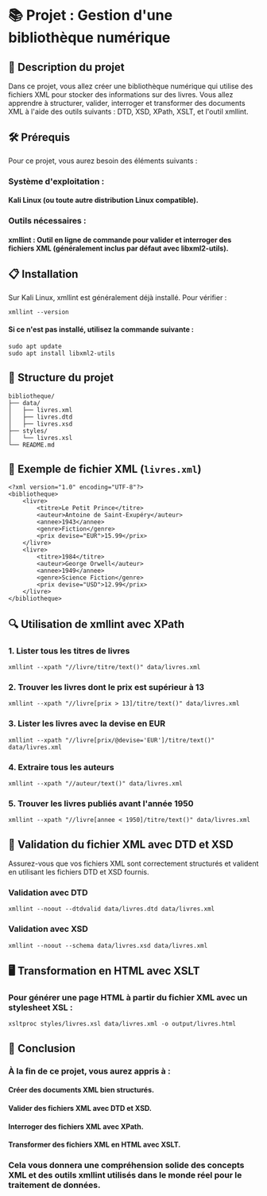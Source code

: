 # 📚 Projet : Gestion d'une bibliothèque numérique

## 📝 Description du projet

Dans ce projet, vous allez créer une bibliothèque numérique qui utilise des fichiers XML pour stocker des informations sur des livres. Vous allez apprendre à structurer, valider, interroger et transformer des documents XML à l'aide des outils suivants : DTD, XSD, XPath, XSLT, et l'outil xmllint.

## 🛠️ Prérequis

Pour ce projet, vous aurez besoin des éléments suivants :
### Système d'exploitation :

####    Kali Linux (ou toute autre distribution Linux compatible).

### Outils nécessaires :

####    xmllint : Outil en ligne de commande pour valider et interroger des fichiers XML (généralement inclus par défaut avec libxml2-utils).


## 📋 Installation
Sur Kali Linux, xmllint est généralement déjà installé. Pour vérifier :
```
xmllint --version
```
#### Si ce n'est pas installé, utilisez la commande suivante :
```
sudo apt update
sudo apt install libxml2-utils
```

## 📁 Structure du projet
```
bibliotheque/
├── data/
│   ├── livres.xml
│   ├── livres.dtd
│   ├── livres.xsd
├── styles/
│   └── livres.xsl
└── README.md
```

## 📄 Exemple de fichier XML (```livres.xml```)
```
<?xml version="1.0" encoding="UTF-8"?>
<bibliotheque>
    <livre>
        <titre>Le Petit Prince</titre>
        <auteur>Antoine de Saint-Exupéry</auteur>
        <annee>1943</annee>
        <genre>Fiction</genre>
        <prix devise="EUR">15.99</prix>
    </livre>
    <livre>
        <titre>1984</titre>
        <auteur>George Orwell</auteur>
        <annee>1949</annee>
        <genre>Science Fiction</genre>
        <prix devise="USD">12.99</prix>
    </livre>
</bibliotheque>

```

## 🔍 Utilisation de xmllint avec XPath

### 1. Lister tous les titres de livres
```
xmllint --xpath "//livre/titre/text()" data/livres.xml
```
### 2. Trouver les livres dont le prix est supérieur à 13
```
xmllint --xpath "//livre[prix > 13]/titre/text()" data/livres.xml
```
### 3. Lister les livres avec la devise en EUR
```
xmllint --xpath "//livre[prix/@devise='EUR']/titre/text()" data/livres.xml
```
### 4. Extraire tous les auteurs
```
xmllint --xpath "//auteur/text()" data/livres.xml
```
### 5. Trouver les livres publiés avant l'année 1950
```
xmllint --xpath "//livre[annee < 1950]/titre/text()" data/livres.xml
```
## 🧪 Validation du fichier XML avec DTD et XSD
Assurez-vous que vos fichiers XML sont correctement structurés et valident en utilisant les fichiers DTD et XSD fournis.

### Validation avec DTD
```
xmllint --noout --dtdvalid data/livres.dtd data/livres.xml
```
### Validation avec XSD
```
xmllint --noout --schema data/livres.xsd data/livres.xml
```
## 🖥️ Transformation en HTML avec XSLT

### Pour générer une page HTML à partir du fichier XML avec un stylesheet XSL :

```
xsltproc styles/livres.xsl data/livres.xml -o output/livres.html
```



## 🎯 Conclusion

### À la fin de ce projet, vous aurez appris à :

####    Créer des documents XML bien structurés.
####    Valider des fichiers XML avec DTD et XSD.
####    Interroger des fichiers XML avec XPath.
####    Transformer des fichiers XML en HTML avec XSLT.

### Cela vous donnera une compréhension solide des concepts XML et des outils xmllint utilisés dans le monde réel pour le traitement de données.